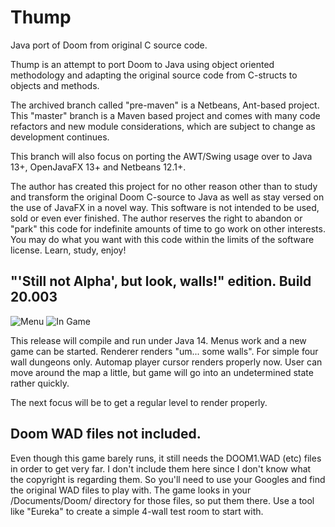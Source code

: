 # Thump
Java port of Doom from original C source code.

Thump is an attempt to port Doom to Java using object oriented methodology and adapting the original source code from C-structs to objects and methods.

The archived branch called "pre-maven" is a Netbeans, Ant-based project.  This "master" branch is a Maven based project and comes with many code refactors and new module considerations, which are subject to change as development continues.

This branch will also focus on porting the AWT/Swing usage over to Java 13+, OpenJavaFX 13+ and Netbeans 12.1+.

The author has created this project for no other reason other than to study and transform the original Doom C-source to Java as well as stay versed on the use of JavaFX in a novel way.  This software is not intended to be used, sold or even ever finished.  The author reserves the right to abandon or "park" this code for indefinite amounts of time to go work on other interests.  You may do what you want with this code within the limits of the software license.  Learn, study, enjoy!

## "'Still not Alpha', but look, walls!" edition.  Build 20.003

![Menu](./readme_images/menu/png?raw=true "Menu")   ![In Game](./readme_images/ingame.jpg?raw=true "In Game")

This release will compile and run under Java 14.
Menus work and a new game can be started.
Renderer renders "um...  some walls".  For simple four wall dungeons only.
Automap player cursor renders properly now.
User can move around the map a little, but game will go into an undetermined state rather quickly.

The next focus will be to get a regular level to render properly.

## Doom WAD files not included.
Even though this game barely runs, it still needs the DOOM1.WAD (etc) files in order to get very far.  I don't include them here since I don't know what the copyright is regarding them.  So you'll need to use your Googles and find the original WAD files to play with.   The game looks in your <user>/Documents/Doom/ directory for those files, so put them there.
Use a tool like "Eureka" to create a simple 4-wall test room to start with.
  
  
